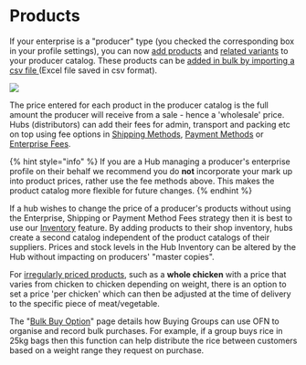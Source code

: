# Products

If your enterprise is a "producer" type (you checked the corresponding box in your profile settings), you can now [add products](products.md) and [related variants](product-variants.md) to your producer catalog. These products can be [added in bulk by importing a csv file ](product-and-inventory-import.md)(Excel file saved in csv format).

![](../../.gitbook/assets/products1.jpg)

The price entered for each product in the producer catalog is the full amount the producer will receive from a sale - hence a 'wholesale' price. Hubs (distributors) can add their fees for admin, transport and packing etc on top using fee options in [Shipping Methods](../shopfront/shipping-methods.md), [Payment Methods](../shopfront/payment-methods.md) or [Enterprise Fees](../shopfront/enterprise-fees.md).

{% hint style="info" %}
If you are a Hub managing a producer's enterprise profile on their behalf we recommend you do **not** incorporate your mark up into product prices, rather use the fee methods above.  This makes the product catalog more flexible for future changes.
{% endhint %}

If a hub wishes to change the price of a producer's products without using the Enterprise, Shipping or Payment Method Fees strategy then it is best to use our [Inventory](inventory-tool.md) feature. By adding products to their shop inventory, hubs create a second catalog independent of the product catalogs of their suppliers. Prices and stock levels in the Hub Inventory can be altered by the Hub without impacting on producers' "master copies".&#x20;

For [irregularly priced products](pricing-irregular-items-kg.md), such as a **whole chicken** with a price that varies from chicken to chicken depending on weight, there is an option to set a price 'per chicken' which can then be adjusted at the time of delivery to the specific piece of meat/vegetable.

The "[Bulk Buy Option](group-buy-for-bulk-ordering.md)" page details how Buying Groups can use OFN to organise and record bulk purchases.  For example, if a group buys rice in 25kg bags then this function can help distribute the rice between customers based on a weight range they request on purchase.&#x20;

